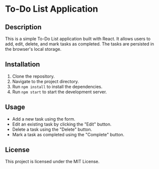 # To-Do List Application

## Description

This is a simple To-Do List application built with React. It allows users to add, edit, delete, and mark tasks as completed. The tasks are persisted in the browser's local storage.

## Installation

1. Clone the repository.
2. Navigate to the project directory.
3. Run `npm install` to install the dependencies.
4. Run `npm start` to start the development server.

## Usage

- Add a new task using the form.
- Edit an existing task by clicking the "Edit" button.
- Delete a task using the "Delete" button.
- Mark a task as completed using the "Complete" button.

## License

This project is licensed under the MIT License.
